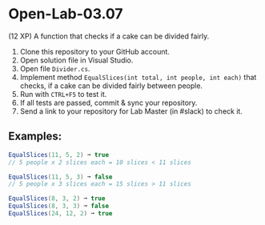 # Open-Lab-03.07
(12 XP) A function that checks if a cake can be divided fairly.

1. Clone this repository to your GitHub account.
2. Open solution file in Visual Studio.
3. Open file `Divider.cs`.
4. Implement method `EqualSlices(int total, int people, int each)` that checks, if a cake can be divided fairly between people.
5. Run with `CTRL+F5` to test it.
6. If all tests are passed, commit & sync your repository.
7. Send a link to your repository for Lab Master (in #slack) to check it.

## Examples: 
```C#
EqualSlices(11, 5, 2) ➞ true
// 5 people x 2 slices each = 10 slices < 11 slices

EqualSlices(11, 5, 3) ➞ false
// 5 people x 3 slices each = 15 slices > 11 slices

EqualSlices(8, 3, 2) ➞ true
EqualSlices(8, 3, 3) ➞ false
EqualSlices(24, 12, 2) ➞ true
```
